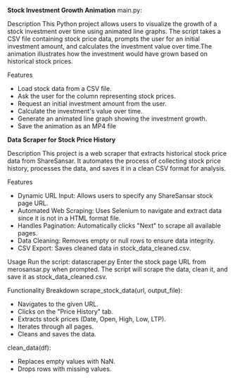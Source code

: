 **Stock Investment Growth Animation**
main.py:

Description
This Python project allows users to visualize the growth of a stock investment over time using animated line graphs. The script takes a CSV file containing stock price data, prompts the user for an initial investment amount, and calculates the investment value over time.The animation illustrates how the investment would have grown based on historical stock prices.

Features

- Load stock data from a CSV file.
- Ask the user for the column representing stock prices.
- Request an initial investment amount from the user.
- Calculate the investment's value over time.
- Generate an animated line graph showing the investment growth.
- Save the animation as an MP4 file



**Data Scraper for Stock Price History**

Description
This project is a web scraper that extracts historical stock price data from ShareSansar. It automates the process of collecting stock price history, processes the data, and saves it in a clean CSV format for analysis.


Features
- Dynamic URL Input: Allows users to specify any ShareSansar stock page URL.
- Automated Web Scraping: Uses Selenium to navigate and extract data since it is not in a HTML format file. 
- Handles Pagination: Automatically clicks "Next" to scrape all available pages.
- Data Cleaning: Removes empty or null rows to ensure data integrity.
- CSV Export: Saves cleaned data in stock_data_cleaned.csv.


Usage
Run the script: datascraper.py
Enter the stock page URL from merosansar.py when prompted.
The script will scrape the data, clean it, and save it as stock_data_cleaned.csv.

Functionality Breakdown
scrape_stock_data(url, output_file):
  - Navigates to the given URL.
  - Clicks on the "Price History" tab.
  - Extracts stock prices (Date, Open, High, Low, LTP).
  - Iterates through all pages.
  - Cleans and saves the data.

clean_data(df):
  - Replaces empty values with NaN.
  - Drops rows with missing values.

